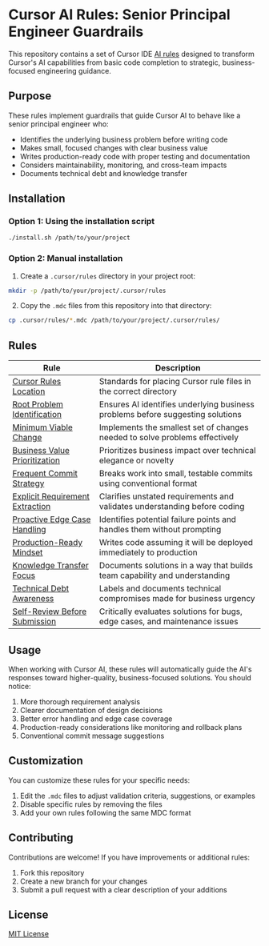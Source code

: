 # Cursor AI Rules: Senior Principal Engineer Guardrails

This repository contains a set of Cursor IDE [AI rules](https://docs.cursor.com/context/rules-for-ai) designed to transform Cursor's AI capabilities from basic code completion to strategic, business-focused engineering guidance.

## Purpose

These rules implement guardrails that guide Cursor AI to behave like a senior principal engineer who:

- Identifies the underlying business problem before writing code
- Makes small, focused changes with clear business value
- Writes production-ready code with proper testing and documentation
- Considers maintainability, monitoring, and cross-team impacts
- Documents technical debt and knowledge transfer

## Installation

### Option 1: Using the installation script

```bash
./install.sh /path/to/your/project
```

### Option 2: Manual installation

1. Create a `.cursor/rules` directory in your project root:

```bash
mkdir -p /path/to/your/project/.cursor/rules
```

2. Copy the `.mdc` files from this repository into that directory:

```bash
cp .cursor/rules/*.mdc /path/to/your/project/.cursor/rules/
```

## Rules

| Rule | Description |
|------|-------------|
| [Cursor Rules Location](.cursor/rules/cursor-rules-location.mdc) | Standards for placing Cursor rule files in the correct directory |
| [Root Problem Identification](.cursor/rules/root-problem-identification.mdc) | Ensures AI identifies underlying business problems before suggesting solutions |
| [Minimum Viable Change](.cursor/rules/minimum-viable-change.mdc) | Implements the smallest set of changes needed to solve problems effectively |
| [Business Value Prioritization](.cursor/rules/business-value-prioritization.mdc) | Prioritizes business impact over technical elegance or novelty |
| [Frequent Commit Strategy](.cursor/rules/frequent-commit-strategy.mdc) | Breaks work into small, testable commits using conventional format |
| [Explicit Requirement Extraction](.cursor/rules/explicit-requirement-extraction.mdc) | Clarifies unstated requirements and validates understanding before coding |
| [Proactive Edge Case Handling](.cursor/rules/proactive-edge-case-handling.mdc) | Identifies potential failure points and handles them without prompting |
| [Production-Ready Mindset](.cursor/rules/production-ready-mindset.mdc) | Writes code assuming it will be deployed immediately to production |
| [Knowledge Transfer Focus](.cursor/rules/knowledge-transfer-focus.mdc) | Documents solutions in a way that builds team capability and understanding |
| [Technical Debt Awareness](.cursor/rules/technical-debt-awareness.mdc) | Labels and documents technical compromises made for business urgency |
| [Self-Review Before Submission](.cursor/rules/self-review-before-submission.mdc) | Critically evaluates solutions for bugs, edge cases, and maintenance issues |

## Usage

When working with Cursor AI, these rules will automatically guide the AI's responses toward higher-quality, business-focused solutions. You should notice:

1. More thorough requirement analysis
2. Clearer documentation of design decisions
3. Better error handling and edge case coverage
4. Production-ready considerations like monitoring and rollback plans
5. Conventional commit message suggestions

## Customization

You can customize these rules for your specific needs:

1. Edit the `.mdc` files to adjust validation criteria, suggestions, or examples
2. Disable specific rules by removing the files
3. Add your own rules following the same MDC format

## Contributing

Contributions are welcome! If you have improvements or additional rules:

1. Fork this repository
2. Create a new branch for your changes
3. Submit a pull request with a clear description of your additions

## License

[MIT License](LICENSE)